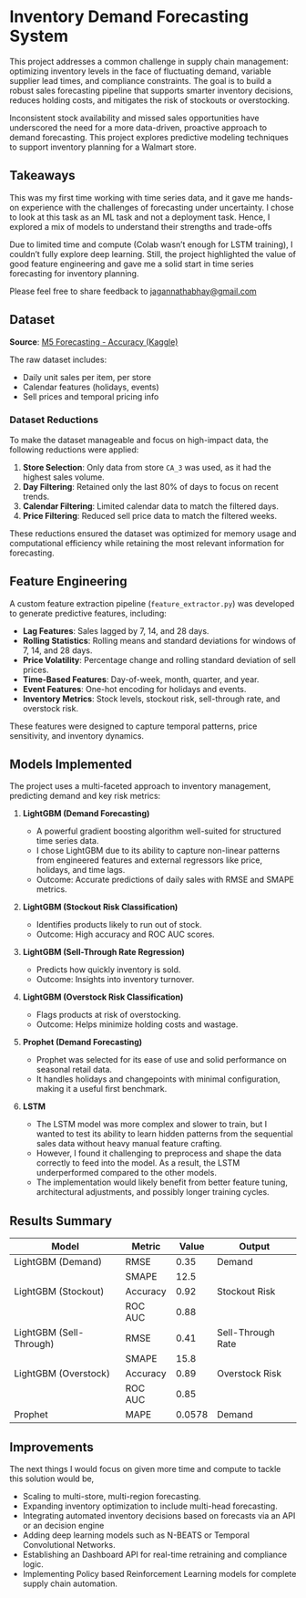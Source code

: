 # Inventory Demand Forecasting System

This project addresses a common challenge in supply chain management: optimizing inventory levels in the face of fluctuating demand, variable supplier lead times, and compliance constraints. The goal is to build a robust sales forecasting pipeline that supports smarter inventory decisions, reduces holding costs, and mitigates the risk of stockouts or overstocking.

Inconsistent stock availability and missed sales opportunities have underscored the need for a more data-driven, proactive approach to demand forecasting. This project explores predictive modeling techniques to support inventory planning for a Walmart store.

## Takeaways

This was my first time working with time series data, and it gave me hands-on experience with the challenges of forecasting under uncertainty. I chose to look at this task as an ML task and not a deployment task. Hence, I explored a mix of models to understand their strengths and trade-offs

Due to limited time and compute (Colab wasn’t enough for LSTM training), I couldn’t fully explore deep learning. Still, the project highlighted the value of good feature engineering and gave me a solid start in time series forecasting for inventory planning.

Please feel free to share feedback to [jagannathabhay@gmail.com](mailto:jagannathabhay@gmail.com)

## Dataset

**Source**: [M5 Forecasting - Accuracy (Kaggle)](https://www.kaggle.com/competitions/m5-forecasting-accuracy/data)

The raw dataset includes:

* Daily unit sales per item, per store
* Calendar features (holidays, events)
* Sell prices and temporal pricing info

### Dataset Reductions

To make the dataset manageable and focus on high-impact data, the following reductions were applied:

1. **Store Selection**: Only data from store `CA_3` was used, as it had the highest sales volume.
2. **Day Filtering**: Retained only the last 80% of days to focus on recent trends.
3. **Calendar Filtering**: Limited calendar data to match the filtered days.
4. **Price Filtering**: Reduced sell price data to match the filtered weeks.

These reductions ensured the dataset was optimized for memory usage and computational efficiency while retaining the most relevant information for forecasting.

## Feature Engineering

A custom feature extraction pipeline (`feature_extractor.py`) was developed to generate predictive features, including:

* **Lag Features**: Sales lagged by 7, 14, and 28 days.
* **Rolling Statistics**: Rolling means and standard deviations for windows of 7, 14, and 28 days.
* **Price Volatility**: Percentage change and rolling standard deviation of sell prices.
* **Time-Based Features**: Day-of-week, month, quarter, and year.
* **Event Features**: One-hot encoding for holidays and events.
* **Inventory Metrics**: Stock levels, stockout risk, sell-through rate, and overstock risk.

These features were designed to capture temporal patterns, price sensitivity, and inventory dynamics.

## Models Implemented

The project uses a multi-faceted approach to inventory management, predicting demand and key risk metrics:

1. **LightGBM (Demand Forecasting)**
   * A powerful gradient boosting algorithm well-suited for structured time series data.
   * I chose LightGBM due to its ability to capture non-linear patterns from engineered features and external regressors like price, holidays, and time lags.
   * Outcome: Accurate predictions of daily sales with RMSE and SMAPE metrics.

2. **LightGBM (Stockout Risk Classification)**
   * Identifies products likely to run out of stock.
   * Outcome: High accuracy and ROC AUC scores.

3. **LightGBM (Sell-Through Rate Regression)**
   * Predicts how quickly inventory is sold.
   * Outcome: Insights into inventory turnover.

4. **LightGBM (Overstock Risk Classification)**
   * Flags products at risk of overstocking.
   * Outcome: Helps minimize holding costs and wastage.

5. **Prophet (Demand Forecasting)**
   * Prophet was selected for its ease of use and solid performance on seasonal retail data.
   * It handles holidays and changepoints with minimal configuration, making it a useful first benchmark.

6. **LSTM**
   * The LSTM model was more complex and slower to train, but I wanted to test its ability to learn hidden patterns from the sequential sales data without heavy manual feature crafting.
   * However, I found it challenging to preprocess and shape the data correctly to feed into the model. As a result, the LSTM underperformed compared to the other models.
   * The implementation would likely benefit from better feature tuning, architectural adjustments, and possibly longer training cycles.

## Results Summary

| Model                         | Metric          | Value  | Output           |
| ----------------------------- | --------------- | ------ | ---------------- |
| LightGBM (Demand)             | RMSE            | 0.35   | Demand           |
|                               | SMAPE           | 12.5   |                  |
| LightGBM (Stockout)           | Accuracy        | 0.92   | Stockout Risk    |
|                               | ROC AUC         | 0.88   |                  |
| LightGBM (Sell-Through)       | RMSE            | 0.41   | Sell-Through Rate|
|                               | SMAPE           | 15.8   |                  |
| LightGBM (Overstock)          | Accuracy        | 0.89   | Overstock Risk   |
|                               | ROC AUC         | 0.85   |                  |
| Prophet                       | MAPE            | 0.0578 | Demand           |

## Improvements

 The next things I would focus on given more time and compute to tackle this solution would be,

* Scaling to multi-store, multi-region forecasting.
* Expanding inventory optimization to include multi-head forecasting.
* Integrating automated inventory decisions based on forecasts via an API or an decision engine
* Adding deep learning models such as N-BEATS or Temporal Convolutional Networks.
* Establishing an Dashboard API for real-time retraining and compliance logic.
* Implementing Policy based Reinforcement Learning models for complete supply chain automation.
